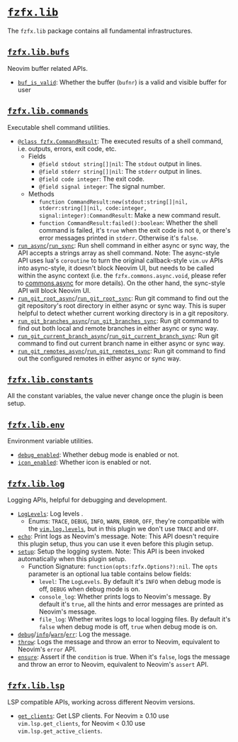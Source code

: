# [`fzfx.lib`](https://github.com/linrongbin16/fzfx.nvim/tree/main/lua/fzfx/lib)

The `fzfx.lib` package contains all fundamental infrastructures.

## [`fzfx.lib.bufs`](https://github.com/linrongbin16/fzfx.nvim/blob/main/lua/fzfx/lib/bufs.lua)

Neovim buffer related APIs.

- [`buf_is_valid`](https://github.com/linrongbin16/fzfx.nvim/blob/6cde87c522460d4da2a9c657ce4615ce619cca45/lua/fzfx/lib/bufs.lua?plain=1#L5): Whether the buffer (`bufnr`) is a valid and visible buffer for user

## [`fzfx.lib.commands`](https://github.com/linrongbin16/fzfx.nvim/blob/main/lua/fzfx/lib/commands.lua)

Executable shell command utilities.

- [`@class fzfx.CommandResult`](https://github.com/linrongbin16/fzfx.nvim/blob/6cde87c522460d4da2a9c657ce4615ce619cca45/lua/fzfx/lib/commands.lua?plain=1#L14): The executed results of a shell command, i.e. outputs, errors, exit code, etc.
  - Fields
    - `@field stdout string[]|nil`: The `stdout` output in lines.
    - `@field stderr string[]|nil`: The `stderr` output in lines.
    - `@field code integer`: The exit code.
    - `@field signal integer`: The signal number.
  - Methods
    - `function CommandResult:new(stdout:string[]|nil, stderr:string[]|nil, code:integer, signal:integer):CommandResult`: Make a new command result.
    - `function CommandResult:failed():boolean`: Whether the shell command is failed, it's `true` when the exit code is not `0`, or there's error messages printed in `stderr`. Otherwise it's `false`.
- [`run_async`](https://github.com/linrongbin16/fzfx.nvim/blob/16d618df93a49f5bfc22c49cd67bc867ada818ec/lua/fzfx/lib/commands.lua?plain=1#L74)/[`run_sync`](https://github.com/linrongbin16/fzfx.nvim/blob/16d618df93a49f5bfc22c49cd67bc867ada818ec/lua/fzfx/lib/commands.lua?plain=1#L115): Run shell command in either async or sync way, the API accepts a strings array as shell command. Note: The async-style API uses lua's `coroutine` to turn the original callback-style `vim.uv` APIs into async-style, it doesn't block Neovim UI, but needs to be called within the async context (i.e. the `fzfx.commons.async.void`, please refer to [commons.async](https://linrongbin16.github.io/commons.nvim/#/commons_async) for more details). On the other hand, the sync-style API will block Neovim UI.
- [`run_git_root_async`](https://github.com/linrongbin16/fzfx.nvim/blob/16d618df93a49f5bfc22c49cd67bc867ada818ec/lua/fzfx/lib/commands.lua?plain=1#L78)/[`run_git_root_sync`](https://github.com/linrongbin16/fzfx.nvim/blob/16d618df93a49f5bfc22c49cd67bc867ada818ec/lua/fzfx/lib/commands.lua?plain=1#L138): Run git command to find out the git repository's root directory in either async or sync way. This is super helpful to detect whether current working directory is in a git repository.
- [`run_git_branches_async`](https://github.com/linrongbin16/fzfx.nvim/blob/16d618df93a49f5bfc22c49cd67bc867ada818ec/lua/fzfx/lib/commands.lua?plain=1#L84)/[`run_git_branches_sync`](https://github.com/linrongbin16/fzfx.nvim/blob/16d618df93a49f5bfc22c49cd67bc867ada818ec/lua/fzfx/lib/commands.lua?plain=1#L145): Run git command to find out both local and remote branches in either async or sync way.
- [`run_git_current_branch_async`](https://github.com/linrongbin16/fzfx.nvim/blob/16d618df93a49f5bfc22c49cd67bc867ada818ec/lua/fzfx/lib/commands.lua?plain=1#L99)/[`run_git_current_branch_sync`](https://github.com/linrongbin16/fzfx.nvim/blob/16d618df93a49f5bfc22c49cd67bc867ada818ec/lua/fzfx/lib/commands.lua?plain=1#L155): Run git command to find out current branch name in either async or sync way.
- [`run_git_remotes_async`](https://github.com/linrongbin16/fzfx.nvim/blob/16d618df93a49f5bfc22c49cd67bc867ada818ec/lua/fzfx/lib/commands.lua?plain=1#L105)/[`run_git_remotes_sync`](https://github.com/linrongbin16/fzfx.nvim/blob/16d618df93a49f5bfc22c49cd67bc867ada818ec/lua/fzfx/lib/commands.lua?plain=1#L161): Run git command to find out the configured remotes in either async or sync way.

## [`fzfx.lib.constants`](https://github.com/linrongbin16/fzfx.nvim/blob/main/lua/fzfx/lib/constants.lua)

All the constant variables, the value never change once the plugin is been setup.

## [`fzfx.lib.env`](https://github.com/linrongbin16/fzfx.nvim/blob/main/lua/fzfx/lib/env.lua)

Environment variable utilities.

- [`debug_enabled`](https://github.com/linrongbin16/fzfx.nvim/blob/6cde87c522460d4da2a9c657ce4615ce619cca45/lua/fzfx/lib/env.lua?plain=1#L4): Whether debug mode is enabled or not.
- [`icon_enabled`](https://github.com/linrongbin16/fzfx.nvim/blob/6cde87c522460d4da2a9c657ce4615ce619cca45/lua/fzfx/lib/env.lua?plain=1#L9): Whether icon is enabled or not.

## [`fzfx.lib.log`](https://github.com/linrongbin16/fzfx.nvim/blob/main/lua/fzfx/lib/log.lua)

Logging APIs, helpful for debugging and development.

- [`LogLevels`](https://github.com/linrongbin16/fzfx.nvim/blob/6cde87c522460d4da2a9c657ce4615ce619cca45/lua/fzfx/lib/log.lua?plain=1#L5): Log levels .
  - Enums: `TRACE`, `DEBUG`, `INFO`, `WARN`, `ERROR`, `OFF`, they're compatible with the [`vim.log.levels`](https://neovim.io/doc/user/lua.html#log_levels), but in this plugin we don't use `TRACE` and `OFF`.
- [`echo`](https://github.com/linrongbin16/fzfx.nvim/blob/6cde87c522460d4da2a9c657ce4615ce619cca45/lua/fzfx/lib/log.lua?plain=1#L20): Print logs as Neovim's message. Note: This API doesn't require this plugin setup, thus you can use it even before this plugin setup.
- [`setup`](https://github.com/linrongbin16/fzfx.nvim/blob/6cde87c522460d4da2a9c657ce4615ce619cca45/lua/fzfx/lib/log.lua?plain=1#L56): Setup the logging system. Note: This API is been invoked automatically when this plugin setup.
  - Function Signature: `function(opts:fzfx.Options?):nil`. The `opts` parameter is an optional lua table contains below fields:
    - `level`: The `LogLevels`. By default it's `INFO` when debug mode is off, `DEBUG` when debug mode is on.
    - `console_log`: Whether prints logs to Neovim's message. By default it's `true`, all the hints and error messages are printed as Neovim's message.
    - `file_log`: Whether writes logs to local logging files. By default it's `false` when debug mode is off, `true` when debug mode is on.
- [`debug`](https://github.com/linrongbin16/fzfx.nvim/blob/6cde87c522460d4da2a9c657ce4615ce619cca45/lua/fzfx/lib/log.lua?plain=1#L68)/[`info`](https://github.com/linrongbin16/fzfx.nvim/blob/6cde87c522460d4da2a9c657ce4615ce619cca45/lua/fzfx/lib/log.lua?plain=1#L82)/[`warn`](https://github.com/linrongbin16/fzfx.nvim/blob/6cde87c522460d4da2a9c657ce4615ce619cca45/lua/fzfx/lib/log.lua?plain=1#L96)/[`err`](https://github.com/linrongbin16/fzfx.nvim/blob/6cde87c522460d4da2a9c657ce4615ce619cca45/lua/fzfx/lib/log.lua?plain=1#L110): Log the message.
- [`throw`](https://github.com/linrongbin16/fzfx.nvim/blob/6cde87c522460d4da2a9c657ce4615ce619cca45/lua/fzfx/lib/log.lua?plain=1#L124): Logs the message and throw an error to Neovim, equivalent to Neovim's `error` API.
- [`ensure`](https://github.com/linrongbin16/fzfx.nvim/blob/6cde87c522460d4da2a9c657ce4615ce619cca45/lua/fzfx/lib/log.lua?plain=1#L140): Assert if the `condition` is true. When it's `false`, logs the message and throw an error to Neovim, equivalent to Neovim's `assert` API.

## [`fzfx.lib.lsp`](https://github.com/linrongbin16/fzfx.nvim/blob/e136dc76a691a5c6a79d25a8f87d677d41952ea1/lua/fzfx/lib/lsp.lua)

LSP compatible APIs, working across different Neovim versions.

- [`get_clients`](https://github.com/linrongbin16/fzfx.nvim/blob/e136dc76a691a5c6a79d25a8f87d677d41952ea1/lua/fzfx/lib/lsp.lua#L6): Get LSP clients. For Neovim &ge; 0.10 use `vim.lsp.get_clients`, for Neovim &lt; 0.10 use `vim.lsp.get_active_clients`.
